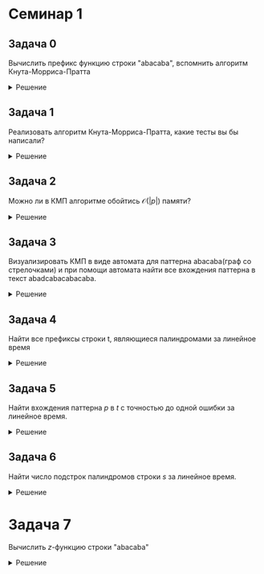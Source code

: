 # Семинар 1
## Задача 0
Вычислить префикс функцию строки "abacaba", вспомнить алгоритм Кнута-Морриса-Пратта

<details>
<summary>Решение</summary>
Префикс функция: 0 0 1 0 1 2 3

Пусть хотим найти все вхождения $p$ в $t$, тогда:
* склеим $p#t$, # - символ которого нет в $p$ и $t$.
* вычислим $\phi(p#t)
* Ищем позиции, где $\phi_i = |p|$
* Время работы алгоритма $\mathcal{O}(|p|+|t|)$
* В варианте, когда просто склеиваем строки потребление памяти также $\mathcal{O}(|p|+|t|)$.
</details>

## Задача 1
Реализовать алгоритм Кнута-Морриса-Пратта, какие тесты вы бы написали?

<details>
<summary>Решение</summary>
    
```
#include <iostream>
#include <vector>
#include <cassert>

std::vector<size_t> CalculatePreffixFunction(const std::string& text) {
    size_t n = text.length(); 
    std::vector<size_t> preffix_function(n, 0); 

    size_t len = 0;
    size_t i = 1;

    while (i < n) {
        if (text[i] == text[len]) {
            len++;
            preffix_function[i] = len;
            i++;
        } else if (len != 0) {
            len = preffix_function[len - 1];
        } else {
            preffix_function[i] = 0;
            i++;
        }
    }

    return preffix_function;
}

std::vector<size_t> FindAllOccurences(const std::string& pattern, const std::string& text) {
    std::string combined = pattern + "#" + text;
    std::vector<size_t> pi = CalculatePreffixFunction(combined);
    std::vector<size_t> result;
    
    size_t m = pattern.size();
    for (size_t i = m + 1; i < combined.size(); ++i) {
        if (pi[i] == m) {
            result.push_back(i - 2 * m);
        }
    }
    return result;
}

int main()
{
    { 
        std::vector<size_t> expected = {0, 0, 1, 0, 1, 2, 3};
        assert(CalculatePreffixFunction("abacaba") == expected);
    }

    {
        std::vector<size_t> expected = {};
        assert(CalculatePreffixFunction("") == expected);
    }

    {
        std::vector<size_t> expected = {0,1,2,3,4};
        assert(CalculatePreffixFunction("aaaaa") == expected);
    }
    return 0;
}
```
</details>

## Задача 2
Можно ли в КМП алгоритме обойтись $\mathcal{O}(|p|)$ памяти?

<details>
<summary>Решение</summary>
Да, можно, значение префикс функции в алгоритме КМП никогда не превышает $|p|$ в силу наличия символа #.
</details>

## Задача 3
Визуализировать КМП в виде автомата для паттерна abacaba(граф со стрелочками) и при помощи автомата найти все вхождения паттерна в текст abadcabacabacaba.

<details>
<summary>Решение</summary>

- Пусть **w = b₁...bₘ** -- искомая строка
- **Q = {0, 1, ..., m}** -- множество состояний
- **q₀ = 0** -- начальное состояние (автомат не прочел никакого символа)
- Один переход должен описывать одну итерацию алгоритма КМП

**Начальный переход:**
δ(0, a) = 
- 0, если a ≠ b₁
- 1, если a = b₁

**Далее:**
δ(j, a) = 
- δ(π(j), a), если a ≠ bⱼ₊₁
- j + 1, если a = bⱼ₊₁

Вершина $m$ -- терминальная.
Полученный автомат будет принимать все строки вида $*w$, что нам и нужно для поиска вхождений.

Также заметим, что каждый раз мы идем в максимальный <<суффикс текущего состояния>>, который можно прочесть в автомате.


**Для любознательных, формально что такое ДКА:**
Детерминированный конечный автомат $\mathcal{A}=(\Sigma, Q, q_0, \delta, F)$, где:
* $\Sigma$ - алфавит, конечное множество
* $Q$ - конечное множество состояний
* $q_0$ - начальное состояние
* $\delta: Q \times \Sigma \to Q$ - функция переходов (пример: $q \in Q, a \in \Sigma $ -- следующее состояние $\delta(q, a)$)
* $F \subseteq Q$ - множество принимаемых значений.

Для всякой входной строки $w = a_1, \ldots, a_l$, где $l \geq 0$ и $a_1,\ldots,al \in \Sigma$, вычисление -- по- следовательность состояний $p_0, p_1, \ldots, p_l$, где $p_0 = q_0$, и всякое следующее состояние $p_i$, где $i \in \{1, \ldots , l\}$, однозначно определено как $p_i = \delta(p_{i−1}, a_i)$.
    
Строка принимается, если последнее состояние принадлежит множеству F, иначе отвергается.
</details>

## Задача 4
Найти все префиксы строки t, являющиеся палиндромами за линейное время

<details>
<summary>Решение</summary>
Запишем $t#t^R$, вычислим преффикс-функцию
Далее нужно посмотреть, какие преффиксы конструкции $t#t^R$ равны каким суффиксам.
</details>

## Задача 5
Найти вхождения паттерна $p$ в $t$ с точностью до одной ошибки за линейное время.

<details>
<summary>Решение</summary>
* Рассмотрите $p#t$ и $p^R#t^R$
* Не более чем одна ошибка в позиции i значит что мы должны найти префикс старующий в i и суффикс, оканчивающийся в $i+|p|-1$, и размер общего совпадения с $p$ хотя бы $|p|-1$.
* Также задачу можно решать бин поиском+хешами
</details>

## Задача 6
Найти число подстрок палиндромов строки $s$ за линейное время.

<details>
<summary>Решение</summary>
* Решим для палиндромов нечетной длины, вычислим массив cnt, где cnt[i] - число палиндромов с центром в $i$.
* Решаем алгоритмом, похожим на алгоритм поиска $z$-функции.
* Поддерживаем $l$, $r - самый правый и большой палиндром
При вычисления cnt[i], есть два кейса:
* Если $i \in [l, r]$ - инициализируем cnt[i] = min(cnt[l + r - i], r - i) и досчитываем ответ наивно, при необходимости обновим $l$,$r$
* Иначе считаем ответ наивно, при необходимости обновим $l$,$r$

Алгоритм работает за линейное время, так как каждый шаг наивного цикла гарантированно сдвигает $r$ хотя бы на $1$ вправо

Для палиндромов четных размеров, рассуждения аналогичны.

*Алгоритм называется алгоритмом Манакера*
</details>

# Задача 7
Вычислить $z$-функцию строки "abacaba"

<details>
<summary>Решение</summary>
Z-функция: 0 0 1 0 3 0 1

Можно использовать аналогично преффикс-функции для поиска паттернов в строке.
</details>
